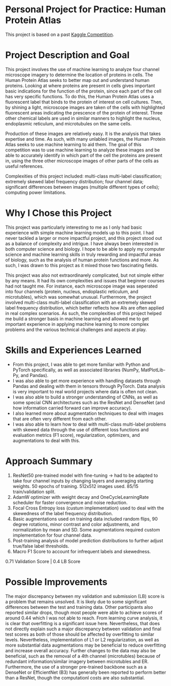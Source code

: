# Personal Project for Practice: Human Protein Atlas

This project is based on a past [Kaggle Competition](https://www.kaggle.com/competitions/human-protein-atlas-image-classification/overview).

# Project Description and Goal
This project involves the use of machine learning to analyze four channel microscope imagery to determine the location of proteins in cells. The Human Protein Atlas seeks to better map out and understand human proteins. Looking at where proteins are present in cells gives important basic indications for the function of the protein, since each part of the cell has very specific functions. To do this, the Human Protein Atlas uses a fluorescent label that binds to the protein of interest on cell cultures. Then, by shining a light, microscope images are taken of the cells with highlighted fluorescent areas indicating the prescence of the protein of interest. Three other chemical labels are used in similar manners to highlight the nucleus, endoplasmic reticulum, and microtubules on the same cells. 

Production of these images are relatively easy. It is the analysis that takes expertise and time. As such, with many unlabled images, the Human Protein Atlas seeks to use machine learning to aid them. The goal of this competition was to use machine learning to analyze these images and be able to accurately identify in which part of the cell the proteins are present in, using the three other microscope images of other parts of the cells as useful references. 

Complexities of this project included: multi-class multi-label classification; extremely skewed label frequency distribution; four channel data; significant differences between images (multiple different types of cells); computing power limitations.

# Why I Chose this Project
This project was particularly interesting to me as I only had basic experience with simple machine learning models up to this point. I had never tackled a larger or more impactful project, and this project stood out as a balance of complexity and intrigue. I have always been interested in both computer science and biology. I hope to be able to apply my computer science and machine learning skills in truly rewarding and impactful areas of biology, such as the analysis of human protein functions and more. As such, I was drawn to this project as it mixed those two fascinating fields. 

This project was also not extraordinarely complicated, but not simple either by any means. It had its own complexities and issues that beginner courses had not taught me. For instance, each microscope image was seperated into four channels (protein, nucleus, endoplastic reticulum, and microtubles), which was somewhat unusual. Furthermore, the project involved multi-class multi-label classification with an extremely skewed label frequency distribution, which better reflects how AIs are often applied in real complex scenarios. As such, the complexities of this project helped me build a stronger basis in machine learning and allowed me to get important experience in applying machine learning to more complex problems and the various technical challenges and aspects at play. 

# Skills and Experiences Learned
- From this project, I was able to get more familiar with Python and PyTorch specifically, as well as associated libraries (NumPy, MatPlotLib-Py, and Pandas).
- I was also able to get more experience with handling datasets through Pandas and dealing with them in tensors through PyTorch. Data analysis is very important to real world projects where data is often not clean.
- I was also able to build a stronger understanding of CNNs, as well as some special CNN architectures such as the ResNet and DenseNet (and how information carried forward can improve accuracy).
- I also learned more about augmentation techniques to deal with images that are often very different from each other.
- I was also able to learn how to deal with multi-class multi-label problems with skewed data through the use of different loss functions and evaluation metrics (F1 score), regularization, optimizers, and augmentations to deal with this. 

# Approach Summary
1. ResNet50 pre-trained model with fine-tuning -> had to be adapted to take four channel inputs by changing layers and averaging starting weights. 50 epochs of training. 512x512 images used. 85/15 train/validation split. 
2. AdamW optimizer with weight decay and OneCycleLearningRate scheduler for faster convergence and noise reduction. 
3. Focal Cross Entropy loss (custum implementation) used to deal with the skewedness of the label frequency distribution.
4. Basic augmentations used on training data included random flips, 90 degree rotations, minor contrast and color adjustments, and normalization by mean and SD. Some augmentations required custom implementation for four channel data. 
6. Post-training analysis of model prediction distributions to further adjust true/false label thresholds.
7. Macro F1 Score to account for infrequent labels and skewedness.

0.71 Validation Score | 0.4 LB Score

# Possible Improvements
The major discrepancy between my validation and submission (LB) score is a problem that remains unsolved. It is likely due to some significant differences between the test and training data. Other participants also reported similar drops, though most people were able to achieve scores of around 0.44 which I was not able to reach. From learning curve analysis, it is clear that overfitting is a significant issue here. Nevertheless, that does not directly explain such a major discrepancy between validation and final test scores as both of those should be affected by overfitting to similar levels. 
Nevertheless, implementation of L1 or L2 regularization, as well as more substantial data augmentations may be beneficial to reduce overfitting and increase overall accuracy. 
Further changes to the data may also be beneficial, such as the removal of a 4th channel (microtubles) because of redundant information/similar imagery between microtubles and ER. 
Furthermore, the use of a stronger pre-trained backbone such as a DenseNet or EfficientNet (B3) has generally been reported to perform better than a ResNet, though the computationl costs are also substantial. 



